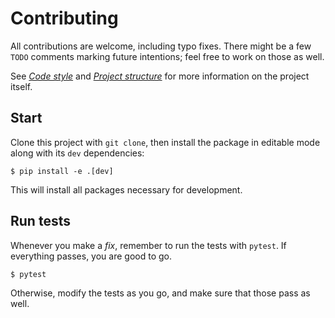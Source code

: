 # Contributing

All contributions are welcome, including typo fixes.
There might be a few `TODO` comments marking future intentions;
feel free to work on those as well.

See _[Code style][1]_ and _[Project structure][2]_
for more information on the project itself.


## Start

Clone this project with `git clone`, then install the package
in editable mode along with its `dev` dependencies:

```shell
$ pip install -e .[dev]
```

This will install all packages necessary for development.


## Run tests

Whenever you make a <em>fix</em>,
remember to run the tests with `pytest`.
If everything passes, you are good to go.

```shell
$ pytest
```

Otherwise, modify the tests as you go,
and make sure that those pass as well.


  [1]: ./CODE_STYLE.md
  [2]: ./PROJECT_STRUCTURE.md
